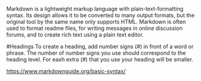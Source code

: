 Markdown is a lightweight markup language with plain-text-formatting syntax. Its design allows it to be converted to many output formats, but the original tool by the same name only supports HTML. Markdown is often used to format readme files, for writing messages in online discussion forums, and to create rich text using a plain text editor.

#Headings
To create a heading, add number signs (#) in front of a word or phrase. The number of number signs you use should correspond to the heading level. For eaxh extra (#) that you use your heading will be smaller.





https://www.markdownguide.org/basic-syntax/

